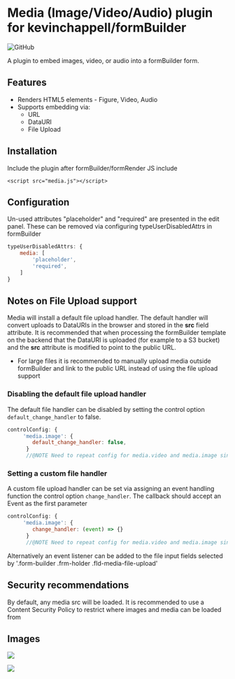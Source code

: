 # Media (Image/Video/Audio) plugin for kevinchappell/formBuilder
![GitHub](https://img.shields.io/github/license/lucasnetau/formBuilder-plugin-media)

A plugin to embed images, video, or audio into a formBuilder form.

## Features
* Renders HTML5 elements - Figure, Video, Audio
* Supports embedding via:
  * URL
  * DataURI
  * File Upload

## Installation

Include the plugin after formBuilder/formRender JS include

```<script src="media.js"></script>```

## Configuration
Un-used attributes "placeholder" and "required" are presented in the edit panel. These can be removed via configuring typeUserDisabledAttrs in formBuilder

```javascript
typeUserDisabledAttrs: {
    media: [
        'placeholder',
        'required',
    ]
}
```

## Notes on File Upload support
Media will install a default file upload handler. The default handler will convert uploads to DataURIs in the browser and stored in the **src** field attribute. It is recommended that when processing the formBuilder template on the backend that the DataURI is uploaded (for example to a S3 bucket) and the **src** attribute is modified to point to the public URL.
* For large files it is recommended to manually upload media outside formBuilder and link to the public URL instead of using the file upload support

### Disabling the default file upload handler
The default file handler can be disabled by setting the control option `default_change_handler` to false.

```javascript
controlConfig: {
     'media.image': {
        default_change_handler: false,
      }
      //@NOTE Need to repeat config for media.video and media.image since Formbuilder does not load controlControl for parent type
```

### Setting a custom file handler
A custom file upload handler can be set via assigning an event handling function the control option `change_handler`. The callback should accept an Event as the first parameter

```javascript
controlConfig: {
     'media.image': {
        change_handler: (event) => {}
      }
      //@NOTE Need to repeat config for media.video and media.image since Formbuilder does not load controlControl for parent type
```

Alternatively an event listener can be added to the file input fields selected by '.form-builder .frm-holder .fld-media-file-upload'

## Security recommendations
By default, any media src will be loaded. It is recommended to use a Content Security Policy to restrict where images and media can be loaded from

## Images
![](docs/edit_panel.png)

![](docs/preview.png)